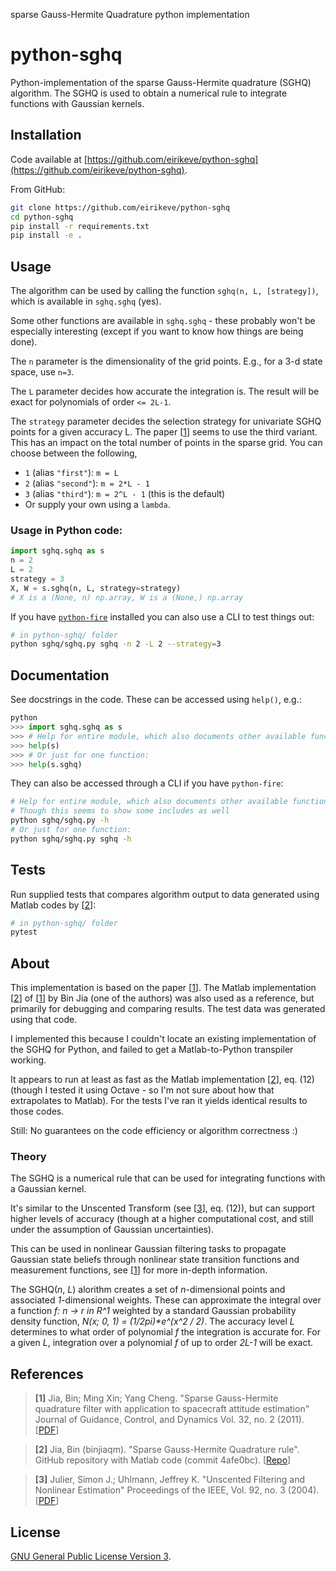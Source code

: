 sparse Gauss-Hermite Quadrature python implementation
# python-sghq

Python-implementation of the sparse Gauss-Hermite quadrature (SGHQ) algorithm. The SGHQ is used to obtain a numerical rule to integrate functions with Gaussian kernels.

## Installation
Code available at [https://github.com/eirikeve/python-sghq](https://github.com/eirikeve/python-sghq).

From GitHub:
```bash
git clone https://github.com/eirikeve/python-sghq
cd python-sghq
pip install -r requirements.txt
pip install -e .
```

## Usage
The algorithm can be used by calling the function `sghq(n, L, [strategy])`, which is available in `sghq.sghq` (yes).

Some other functions are available in `sghq.sghq` - these probably won't be especially interesting (except if you want to know how things are being done). 


The `n` parameter is the dimensionality of the grid points. E.g., for a 3-d state space, use `n=3`.

The `L` parameter decides how accurate the integration is. The result will be exact for polynomials of order `<= 2L-1`.

The `strategy` parameter decides the selection strategy for univariate SGHQ points for a given accuracy L. The paper \[[1](#reference1)\] seems to use the third variant. This has an impact on the total number of points in the sparse grid.
You can choose between the following,
* `1` (alias `"first"`): `m = L`
* `2` (alias `"second"`): `m = 2*L - 1` 
* `3` (alias `"third"`):  `m = 2^L - 1` (this is the default)
* Or supply your own using a `lambda`.

### Usage in Python code:
```python
import sghq.sghq as s
n = 2
L = 2
strategy = 3
X, W = s.sghq(n, L, strategy=strategy)
# X is a (None, n) np.array, W is a (None,) np.array
```

If you have [`python-fire`](https://github.com/google/python-fire) installed you can also use a CLI to test things out:
```bash
# in python-sghq/ folder
python sghq/sghq.py sghq -n 2 -L 2 --strategy=3
```

## Documentation 

See docstrings in the code.
These can be accessed using `help()`, e.g.:
```python
python
>>> import sghq.sghq as s
>>> # Help for entire module, which also documents other available functions
>>> help(s)
>>> # Or just for one function:
>>> help(s.sghq)
```

They can also be accessed through a CLI if you have `python-fire`:
```bash
# Help for entire module, which also documents other available functions
# Though this seems to show some includes as well
python sghq/sghq.py -h
# Or just for one function:
python sghq/sghq.py sghq -h
```

## Tests

Run supplied tests that compares algorithm output to data generated using Matlab codes by \[[2](#reference2)\]:
```bash
# in python-sghq/ folder
pytest
```

## About 

This implementation is based on the paper \[[1](#reference1)\].
The Matlab implementation \[[2](#reference2)\] of \[[1](#reference1)\] by Bin Jia (one of the authors) was also used as a reference, but primarily for debugging and comparing results. The test data was generated using that code.

I implemented this because I couldn't locate an existing implementation of the SGHQ for Python, and failed to get a Matlab-to-Python transpiler working.

It appears to run at least as fast as the Matlab implementation \[[2](#reference2)\], eq. (12) (though I tested it using Octave - so I'm not sure about how that extrapolates to Matlab). For the tests I've ran it yields identical results to those codes.

Still: No guarantees on the code efficiency or algorithm correctness :)

### Theory
The SGHQ is a numerical rule that can be used for integrating functions with a Gaussian kernel.


It's similar to the Unscented Transform (see \[[3](#reference3)\], eq. (12)), but can support higher levels of accuracy (though at a higher computational cost, and still under the assumption of Gaussian uncertainties).

This can be used in nonlinear Gaussian filtering tasks to propagate Gaussian state beliefs through nonlinear state transition functions and measurement functions, see \[[1](#reference1)\] for more in-depth information.

The SGHQ(_n_, _L_) alorithm creates a set of _n_-dimensional points and associated _1_-dimensional weights. These can approximate the integral over a function _f: n -> r in R^1_ weighted by a standard Gaussian probability density function, _N(x; 0, 1) = (1/2pi)*e^(x^2 / 2)_. The accuracy level _L_ determines to what order of polynomial _f_ the integration is accurate for. For a given _L_, integration over a polynomial _f_ of up to order _2L-1_ will be exact.


## References

> **[1]** <a name="reference1"></a> Jia, Bin; Ming Xin; Yang Cheng. "Sparse Gauss-Hermite quadrature filter with application to spacecraft attitude estimation" Journal of Guidance, Control, and Dynamics Vol. 32, no. 2 (2011). \[[PDF](https://www.researchgate.net/publication/258837425_Sparse_Gauss-Hermite_Quadrature_Filter_with_Application_to_Spacecraft_Attitude_Estimation)\]

> **[2]**  <a name="reference2"></a> Jia, Bin (binjiaqm). "Sparse Gauss-Hermite Quadrature rule". GitHub repository with Matlab code (commit 4afe0bc). \[[Repo](https://github.com/binjiaqm/sparse-Gauss-Hermite-quadrature-rule)\]

> **[3]**  <a name="reference3"></a> Julier, Simon J.; Uhlmann, Jeffrey K. "Unscented Filtering and Nonlinear Estimation" Proceedings of the IEEE, Vol. 92, no. 3 (2004). \[[PDF](https://www.cs.ubc.ca/~murphyk/Papers/Julier_Uhlmann_mar04.pdf)\]

 
## License

[GNU General Public License Version 3](LICENSE).
